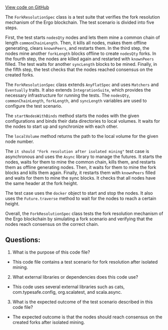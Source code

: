 [View code on GitHub](https://github.com/ergoplatform/ergo/src/it/scala/org/ergoplatform/it/ForkResolutionSpec.scala)

The `ForkResolutionSpec` class is a test suite that verifies the fork resolution mechanism of the Ergo blockchain. The test scenario is divided into five steps. 

First, the test starts `nodesQty` nodes and lets them mine a common chain of length `commonChainLength`. Then, it kills all nodes, makes them offline generating, clears `knownPeers`, and restarts them. In the third step, the nodes mine another `forkLength` blocks offline to create `nodesQty` forks. In the fourth step, the nodes are killed again and restarted with `knownPeers` filled. The test waits for another `syncLength` blocks to be mined. Finally, in the fifth step, the test checks that the nodes reached consensus on the created forks.

The `ForkResolutionSpec` class extends `AnyFlatSpec` and uses `Matchers` and `Eventually` traits. It also extends `IntegrationSuite`, which provides the necessary infrastructure for running the tests. The `nodesQty`, `commonChainLength`, `forkLength`, and `syncLength` variables are used to configure the test scenario. 

The `startNodesWithBinds` method starts the nodes with the given configurations and binds their data directories to local volumes. It waits for the nodes to start up and synchronize with each other. 

The `localVolume` method returns the path to the local volume for the given node number. 

The `it should "Fork resolution after isolated mining"` test case is asynchronous and uses the `Async` library to manage the futures. It starts the nodes, waits for them to mine the common chain, kills them, and restarts them as offline generating nodes. Then, it waits for them to mine the fork blocks and kills them again. Finally, it restarts them with `knownPeers` filled and waits for them to mine the sync blocks. It checks that all nodes have the same header at the fork height. 

The test case uses the `docker` object to start and stop the nodes. It also uses the `Future.traverse` method to wait for the nodes to reach a certain height. 

Overall, the `ForkResolutionSpec` class tests the fork resolution mechanism of the Ergo blockchain by simulating a fork scenario and verifying that the nodes reach consensus on the correct chain.
## Questions: 
 1. What is the purpose of this code file?
- This code file contains a test scenario for fork resolution after isolated mining.

2. What external libraries or dependencies does this code use?
- This code uses several external libraries such as cats, com.typesafe.config, org.scalatest, and scala.async.

3. What is the expected outcome of the test scenario described in this code file?
- The expected outcome is that the nodes should reach consensus on the created forks after isolated mining.